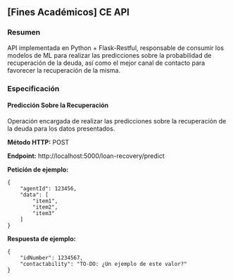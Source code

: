 ## \[Fines Académicos\] CE API

### Resumen
API implementada en Python + Flask-Restful, responsable de consumir los modelos de ML para realizar las predicciones sobre la probabilidad de recuperación de la deuda, así como el mejor canal de contacto para favorecer la recuperación de la misma.

### Especificación

#### Predicción Sobre la Recuperación
Operación encargada de realizar las predicciones sobre la recuperación de la deuda para los datos presentados.

**Método HTTP:**
POST

**Endpoint:**
http://localhost:5000/loan-recovery/predict

**Petición de ejemplo:**
```
{
    "agentId": 123456,
    "data": [
        "item1",
        "item2",
        "item3"
    ]
}
```

**Respuesta de ejemplo:**
```
{
    "idNumber": 1234567,
    "contactability": "TO-DO: ¿Un ejemplo de este valor?"
}
```